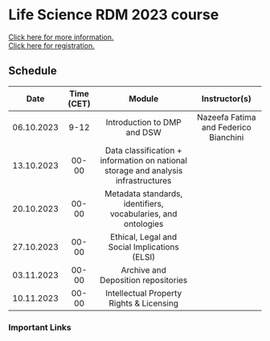 # Life Science RDM 2023 course

[Click here for more information.](https://tess.elixir-europe.org/events/life-science-data-management-planning-workshop-1d5429a6-0403-49cf-903c-239d6503cbc2) <br>
[Click here for registration.](https://nettskjema.no/a/353512#/page/1)

## Schedule
| Date | Time (CET) | Module | Instructor(s) |
|:--:|:--:|:--:|:--:|
| 06.10.2023 | 9-12 | Introduction to DMP and DSW | Nazeefa Fatima and Federico Bianchini |
| 13.10.2023 | 00-00 | Data classification + information on national storage and analysis infrastructures | 
| 20.10.2023 | 00-00 | Metadata standards, identifiers, vocabularies, and ontologies | 
| 27.10.2023 | 00-00 | Ethical, Legal and Social Implications (ELSI) |
| 03.11.2023 | 00-00 | Archive and Deposition repositories |
| 10.11.2023 | 00-00 |Intellectual Property Rights & Licensing | |

### Important Links


